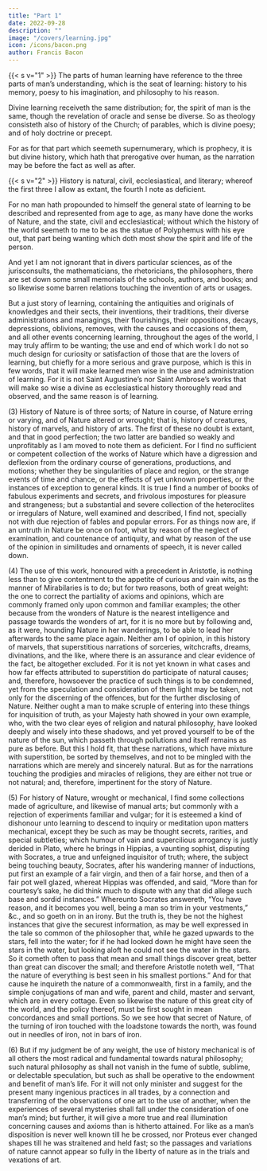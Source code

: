 ```yaml
---
title: "Part 1"
date: 2022-09-28
description: ""
image: "/covers/learning.jpg"
icon: /icons/bacon.png
author: Francis Bacon
---
```



{{< s v="1" >}} The parts of human learning have reference to the three parts of man’s understanding, which is the seat of learning: history to his memory, poesy to his imagination, and philosophy to his reason.  

Divine learning receiveth the same distribution; for, the spirit of man is the same, though the revelation of oracle and sense be diverse.  So as theology consisteth also of history of the Church; of parables, which is divine poesy; and of holy doctrine or precept.  

For as for that part which seemeth supernumerary, which is prophecy, it is but divine history, which hath that prerogative over human, as the narration may be before the fact as well as after.


{{< s v="2" >}} History is natural, civil, ecclesiastical, and literary; whereof the first three I allow as extant, the fourth I note as deficient.  

For no man hath propounded to himself the general state of learning to be described and represented from age to age, as many have done the works of Nature, and the state, civil and ecclesiastical; without which the history of the world seemeth to me to be as the statue of Polyphemus with his eye out, that part being wanting which doth most show the spirit and life of the person. 

And yet I am not ignorant that in divers particular sciences, as of the jurisconsults, the mathematicians, the rhetoricians, the philosophers, there are set down some small memorials of the schools, authors, and books; and so likewise some barren relations touching the invention of arts or usages.  

But a just story of learning, containing the antiquities and originals of knowledges and their sects, their inventions, their traditions, their diverse administrations and managings, their flourishings, their oppositions, decays, depressions, oblivions, removes, with the causes and occasions of them, and all other events concerning learning, throughout the ages of the world, I may truly affirm to be wanting; the use and end of which work I do not so much design for curiosity or satisfaction of those that are the lovers of learning, but chiefly for a more serious and grave purpose, which is this in few words, that it will make learned men wise in the use and administration of learning.  For it is not Saint Augustine’s nor Saint Ambrose’s works that will make so wise a divine as ecclesiastical history thoroughly read and observed, and the same reason is of learning.

(3) History of Nature is of three sorts; of Nature in course, of Nature erring or varying, and of Nature altered or wrought; that is, history of creatures, history of marvels, and history of arts.  The first of these no doubt is extant, and that in good perfection; the two latter are bandied so weakly and unprofitably as I am moved to note them as deficient.  For I find no sufficient or competent collection of the works of Nature which have a digression and deflexion from the ordinary course of generations, productions, and motions; whether they be singularities of place and region, or the strange events of time and chance, or the effects of yet unknown properties, or the instances of exception to general kinds.  It is true I find a number of books of fabulous experiments and secrets, and frivolous impostures for pleasure and strangeness; but a substantial and severe collection of the heteroclites or irregulars of Nature, well examined and described, I find not, specially not with due rejection of fables and popular errors.  For as things now are, if an untruth in Nature be once on foot, what by reason of the neglect of examination, and countenance of antiquity, and what by reason of the use of the opinion in similitudes and ornaments of speech, it is never called down.

(4) The use of this work, honoured with a precedent in Aristotle, is nothing less than to give contentment to the appetite of curious and vain wits, as the manner of Mirabilaries is to do; but for two reasons, both of great weight: the one to correct the partiality of axioms and opinions, which are commonly framed only upon common and familiar examples; the other because from the wonders of Nature is the nearest intelligence and passage towards the wonders of art, for it is no more but by following and, as it were, hounding Nature in her wanderings, to be able to lead her afterwards to the same place again. Neither am I of opinion, in this history of marvels, that superstitious narrations of sorceries, witchcrafts, dreams, divinations, and the like, where there is an assurance and clear evidence of the fact, be altogether excluded.  For it is not yet known in what cases and how far effects attributed to superstition do participate of natural causes; and, therefore, howsoever the practice of such things is to be condemned, yet from the speculation and consideration of them light may be taken, not only for the discerning of the offences, but for the further disclosing of Nature.  Neither ought a man to make scruple of entering into these things for inquisition of truth, as your Majesty hath showed in your own example, who, with the two clear eyes of religion and natural philosophy, have looked deeply and wisely into these shadows, and yet proved yourself to be of the nature of the sun, which passeth through pollutions and itself remains as pure as before.  But this I hold fit, that these narrations, which have mixture with superstition, be sorted by themselves, and not to be mingled with the narrations which are merely and sincerely natural.  But as for the narrations touching the prodigies and miracles of religions, they are either not true or not natural; and, therefore, impertinent for the story of Nature.

(5) For history of Nature, wrought or mechanical, I find some collections made of agriculture, and likewise of manual arts; but commonly with a rejection of experiments familiar and vulgar; for it is esteemed a kind of dishonour unto learning to descend to inquiry or meditation upon matters mechanical, except they be such as may be thought secrets, rarities, and special subtleties; which humour of vain and supercilious arrogancy is justly derided in Plato, where he brings in Hippias, a vaunting sophist, disputing with Socrates, a true and unfeigned inquisitor of truth; where, the subject being touching beauty, Socrates, after his wandering manner of inductions, put first an example of a fair virgin, and then of a fair horse, and then of a fair pot well glazed, whereat Hippias was offended, and said, “More than for courtesy’s sake, he did think much to dispute with any that did allege such base and sordid instances.” Whereunto Socrates answereth, “You have reason, and it becomes you well, being a man so trim in your vestments,” &c., and so goeth on in an irony.  But the truth is, they be not the highest instances that give the securest information, as may be well expressed in the tale so common of the philosopher that, while he gazed upwards to the stars, fell into the water; for if he had looked down he might have seen the stars in the water, but looking aloft he could not see the water in the stars.  So it cometh often to pass that mean and small things discover great, better than great can discover the small; and therefore Aristotle noteth well, “That the nature of everything is best seen in his smallest portions.”  And for that cause he inquireth the nature of a commonwealth, first in a family, and the simple conjugations of man and wife, parent and child, master and servant, which are in every cottage.  Even so likewise the nature of this great city of the world, and the policy thereof, must be first sought in mean concordances and small portions.  So we see how that secret of Nature, of the turning of iron touched with the loadstone towards the north, was found out in needles of iron, not in bars of iron.

(6) But if my judgment be of any weight, the use of history mechanical is of all others the most radical and fundamental towards natural philosophy; such natural philosophy as shall not vanish in the fume of subtle, sublime, or delectable speculation, but such as shall be operative to the endowment and benefit of man’s life.  For it will not only minister and suggest for the present many ingenious practices in all trades, by a connection and transferring of the observations of one art to the use of another, when the experiences of several mysteries shall fall under the consideration of one man’s mind; but further, it will give a more true and real illumination concerning causes and axioms than is hitherto attained.  For like as a man’s disposition is never well known till he be crossed, nor Proteus ever changed shapes till he was straitened and held fast; so the passages and variations of nature cannot appear so fully in the liberty of nature as in the trials and vexations of art.
